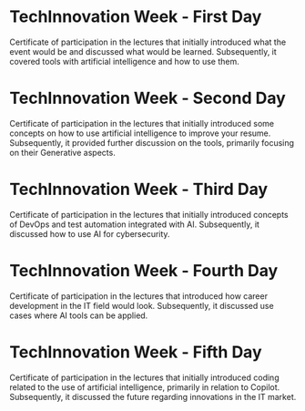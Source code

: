 # TechInnovation Week - First Day

Certificate of participation in the lectures that initially introduced what the event would be and discussed what would be learned. Subsequently, it covered tools with artificial intelligence and how to use them.

# TechInnovation Week - Second Day

Certificate of participation in the lectures that initially introduced some concepts on how to use artificial intelligence to improve your resume. Subsequently, it provided further discussion on the tools, primarily focusing on their Generative aspects.

# TechInnovation Week -  Third Day

Certificate of participation in the lectures that initially introduced concepts of DevOps and test automation integrated with AI. Subsequently, it discussed how to use AI for cybersecurity.

# TechInnovation Week - Fourth Day

Certificate of participation in the lectures that introduced how career development in the IT field would look. Subsequently, it discussed use cases where AI tools can be applied.

# TechInnovation Week - Fifth Day

Certificate of participation in the lectures that initially introduced coding related to the use of artificial intelligence, primarily in relation to Copilot. Subsequently, it discussed the future regarding innovations in the IT market.

